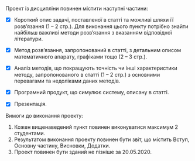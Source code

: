 Проект із дисципліни повинен містити наступні частини:

- [x] Короткий опис задачі, поставленої в статті та можливі шляхи її розв’язання (1 – 2
   стр.). Для виконання цього пункту потрібно знайти найбільш важливі методи
   розв’язання з вказанням відповідної літератури.

- [x] Метод розв’язання, запропонований в статті, з детальним описом математичного
   апарату, графіками тощо (2 – 3 стр.).

- [x] Аналіз методів, що покращують точність чи інші характеристики методу,
   запропонованого в статті (1 – 2 стр.) з основними перевагами та недоліками даних
   методів.

- [x] Програмний продукт, що симулює систему, описану в статті.

- [x] Презентація.

Вимоги до виконання проекту:

1. Кожен вищенаведений пункт повинен виконуватися максимум 2 студентами.
2. Результатом виконання проекту повинен бути звіт, що містить Вступ, Основну
   частину, Висновки, Додатки.
3. Проект повинен бути зданий не пізніше за 20.05.2020.
